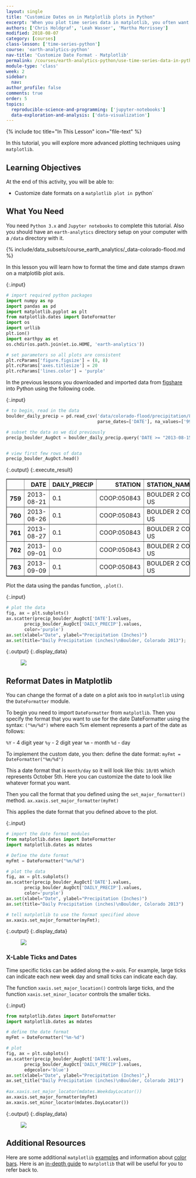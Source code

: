 ```yaml
---
layout: single
title: "Customize Dates on in Matplotlib plots in Python"
excerpt: 'When you plot time series data in matplotlib, you often want to customize the date format that is presented on the plot. Learn how to customize the date format in a Python matplotlib plot.'
authors: ['Chris Holdgraf', 'Leah Wasser', 'Martha Morrissey']
modified: 2018-08-07
category: [courses]
class-lesson: ['time-series-python']
course: 'earth-analytics-python'
nav-title: 'Customize Date Format - Matplotlib'
permalink: /courses/earth-analytics-python/use-time-series-data-in-python/customize-dates--matplotlib-plots-python/
module-type: 'class'
week: 2
sidebar:
  nav:
author_profile: false
comments: true
order: 5
topics:
  reproducible-science-and-programming: ['jupyter-notebooks']
  data-exploration-and-analysis: ['data-visualization']
---
```


{% include toc title="In This Lesson" icon="file-text" %}

In this tutorial, you will explore more advanced plotting techniques using `matplotlib`.

<div class='notice--success' markdown="1">

## <i class="fa fa-graduation-cap" aria-hidden="true"></i> Learning Objectives

At the end of this activity, you will be able to:

* Customize date formats on a `matplotlib plot in `python`

## <i class="fa fa-check-square-o fa-2" aria-hidden="true"></i> What You Need

You need `Python 3.x` and `Jupyter notebooks` to complete this tutorial. Also you should have an `earth-analytics` directory setup on your computer with a `/data` directory with it.

{% include/data_subsets/course_earth_analytics/_data-colorado-flood.md %}

</div>

In this lesson you will learn how to format the time and date stamps drawn on a matplotlib plot axis.

{:.input}
```python
# import required python packages
import numpy as np
import pandas as pd
import matplotlib.pyplot as plt
from matplotlib.dates import DateFormatter
import os
import urllib
plt.ion()
import earthpy as et
os.chdir(os.path.join(et.io.HOME, 'earth-analytics'))

# set parameters so all plots are consistent
plt.rcParams['figure.figsize'] = (8, 8)
plt.rcParams['axes.titlesize'] = 20
plt.rcParams['lines.color'] = 'purple'
```

In the previous lessons you downloaded and imported data from [figshare](https://figshare.com/authors/_/3386570) into Python using the following code.

{:.input}
```python
# to begin, read in the data
boulder_daily_precip = pd.read_csv('data/colorado-flood/precipitation/805325-precip-dailysum-2003-2013.csv', 
                                   parse_dates=['DATE'], na_values=['999.99'])

# subset the data as we did previously
precip_boulder_AugOct = boulder_daily_precip.query('DATE >= "2013-08-15" and DATE <= "2013-10-15"')


# view first few rows of data
precip_boulder_AugOct.head()
```

{:.output}
{:.execute_result}



<div>
<style scoped>
    .dataframe tbody tr th:only-of-type {
        vertical-align: middle;
    }

    .dataframe tbody tr th {
        vertical-align: top;
    }

    .dataframe thead th {
        text-align: right;
    }
</style>
<table border="1" class="dataframe">
  <thead>
    <tr style="text-align: right;">
      <th></th>
      <th>DATE</th>
      <th>DAILY_PRECIP</th>
      <th>STATION</th>
      <th>STATION_NAME</th>
      <th>ELEVATION</th>
      <th>LATITUDE</th>
      <th>LONGITUDE</th>
      <th>YEAR</th>
      <th>JULIAN</th>
    </tr>
  </thead>
  <tbody>
    <tr>
      <th>759</th>
      <td>2013-08-21</td>
      <td>0.1</td>
      <td>COOP:050843</td>
      <td>BOULDER 2 CO US</td>
      <td>1650.5</td>
      <td>40.0338</td>
      <td>-105.2811</td>
      <td>2013</td>
      <td>233</td>
    </tr>
    <tr>
      <th>760</th>
      <td>2013-08-26</td>
      <td>0.1</td>
      <td>COOP:050843</td>
      <td>BOULDER 2 CO US</td>
      <td>1650.5</td>
      <td>40.0338</td>
      <td>-105.2811</td>
      <td>2013</td>
      <td>238</td>
    </tr>
    <tr>
      <th>761</th>
      <td>2013-08-27</td>
      <td>0.1</td>
      <td>COOP:050843</td>
      <td>BOULDER 2 CO US</td>
      <td>1650.5</td>
      <td>40.0338</td>
      <td>-105.2811</td>
      <td>2013</td>
      <td>239</td>
    </tr>
    <tr>
      <th>762</th>
      <td>2013-09-01</td>
      <td>0.0</td>
      <td>COOP:050843</td>
      <td>BOULDER 2 CO US</td>
      <td>1650.5</td>
      <td>40.0338</td>
      <td>-105.2811</td>
      <td>2013</td>
      <td>244</td>
    </tr>
    <tr>
      <th>763</th>
      <td>2013-09-09</td>
      <td>0.1</td>
      <td>COOP:050843</td>
      <td>BOULDER 2 CO US</td>
      <td>1650.5</td>
      <td>40.0338</td>
      <td>-105.2811</td>
      <td>2013</td>
      <td>252</td>
    </tr>
  </tbody>
</table>
</div>





Plot the data using the pandas function, `.plot()`.

{:.input}
```python
# plot the data
fig, ax = plt.subplots()
ax.scatter(precip_boulder_AugOct['DATE'].values, 
       precip_boulder_AugOct['DAILY_PRECIP'].values,
       color='purple')
ax.set(xlabel="Date", ylabel="Precipitation (Inches)")
ax.set(title="Daily Precipitation (inches)\nBoulder, Colorado 2013");
```

{:.output}
{:.display_data}

<figure>

<img src = "{{ site.url }}//images/courses/earth-analytics-python/02-intro-to-python-and-time-series-data/plot-time-series-handle-dates/2018-02-05-ts05-customize-date-axes-matplotlib_6_0.png">

</figure>




## Reformat Dates in Matplotlib

You can change the format of a date on a plot axis too in `matplotlib` using the `DateFormatter` module.

To begin you need to import `DateFormatter` from `matplotlib`. Then you specify the format that you want to use for the date DateFormatter using the syntax: `("%m/%d")` where each %m element represents a part of the date as follows:

`%Y` - 4 digit year
`%y` - 2 digit year
`%m` - month
`%d` - day

To implement the custom date, you then:
define the date format: `myFmt = DateFormatter("%m/%d")`

This a date format that is `month/day` so it will look like this: `10/05` which represents October 5th.
Here you can customize the date to look like whatever format you want. 

Then you call the format that you defined using the `set_major_formatter()` method. 
`ax.xaxis.set_major_formatter(myFmt)`

This applies the date format that you defined above to the plot. 


{:.input}
```python
# import the date format modules
from matplotlib.dates import DateFormatter
import matplotlib.dates as mdates

# Define the date format
myFmt = DateFormatter("%m/%d") 

# plot the data
fig, ax = plt.subplots()
ax.scatter(precip_boulder_AugOct['DATE'].values, 
       precip_boulder_AugOct['DAILY_PRECIP'].values,
       color='purple')
ax.set(xlabel="Date", ylabel="Precipitation (Inches)")
ax.set(title="Daily Precipitation (inches)\nBoulder, Colorado 2013")

# tell matplotlib to use the format specified above
ax.xaxis.set_major_formatter(myFmt); 
```

{:.output}
{:.display_data}

<figure>

<img src = "{{ site.url }}//images/courses/earth-analytics-python/02-intro-to-python-and-time-series-data/plot-time-series-handle-dates/2018-02-05-ts05-customize-date-axes-matplotlib_8_0.png">

</figure>




### X-Lable Ticks and Dates

Time specific ticks can be added along the x-axis. For example, large ticks can indicate each new week day and small ticks can indicate each day. 

The function `xaxis.set_major_location()` controls large ticks, and the function `xaxis.set_minor_locator` controls the smaller ticks.

{:.input}
```python
from matplotlib.dates import DateFormatter
import matplotlib.dates as mdates

# define the date format
myFmt = DateFormatter("%m-%d") 

# plot
fig, ax = plt.subplots()
ax.scatter(precip_boulder_AugOct['DATE'].values, 
       precip_boulder_AugOct['DAILY_PRECIP'].values,
       edgecolor='blue')
ax.set(xlabel="Date", ylabel="Precipitation (Inches)",)
ax.set_title("Daily Precipitation (inches)\nBoulder, Colorado 2013")
     
#ax.xaxis.set_major_locator(mdates.WeekdayLocator())
ax.xaxis.set_major_formatter(myFmt)   
ax.xaxis.set_minor_locator(mdates.DayLocator())
```

{:.output}
{:.display_data}

<figure>

<img src = "{{ site.url }}//images/courses/earth-analytics-python/02-intro-to-python-and-time-series-data/plot-time-series-handle-dates/2018-02-05-ts05-customize-date-axes-matplotlib_10_0.png">

</figure>





<div class="notice--info" markdown="1">

## Additional Resources

Here are some additional `matplotlib` [examples](https://matplotlib.org/examples/pylab_examples/subplots_demo.html) and information about [color bars](http://joseph-long.com/writing/colorbars/). Here is an [in-depth guide](https://realpython.com/blog/python/python-matplotlib-guide/?utm_campaign=Data%2BElixir&utm_medium=email&utm_source=Data_Elixir_172) to `matplotlib` that will be useful for you to refer back to. 


</div>
